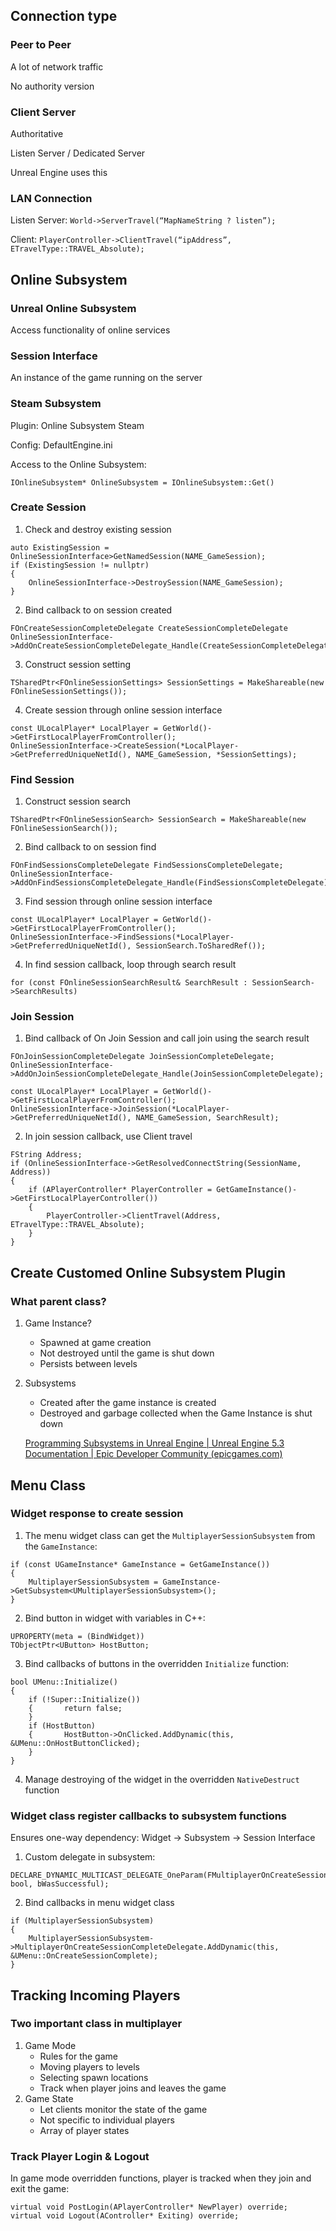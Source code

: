 
## Connection type

### Peer to Peer

A lot of network traffic

No authority version

### Client Server

Authoritative

Listen Server / Dedicated Server

Unreal Engine uses this

### LAN Connection
Listen Server:
`World->ServerTravel(“MapNameString ? listen”);`

Client:
`PlayerController->ClientTravel(“ipAddress”, ETravelType::TRAVEL_Absolute);`

## Online Subsystem

### Unreal Online Subsystem
Access functionality of online services

### Session Interface
An instance of the game running on the server

### Steam Subsystem
Plugin: Online Subsystem Steam

Config: DefaultEngine.ini

Access to the Online Subsystem: 

`IOnlineSubsystem* OnlineSubsystem = IOnlineSubsystem::Get()`

### Create Session
1.  Check and destroy existing session
```
auto ExistingSession = OnlineSessionInterface>GetNamedSession(NAME_GameSession); 
if (ExistingSession != nullptr)  
{  
    OnlineSessionInterface->DestroySession(NAME_GameSession);  
}
```

2.  Bind callback to on session created
```
FOnCreateSessionCompleteDelegate CreateSessionCompleteDelegate
OnlineSessionInterface->AddOnCreateSessionCompleteDelegate_Handle(CreateSessionCompleteDelegate);
```

3. Construct session setting
```
TSharedPtr<FOnlineSessionSettings> SessionSettings = MakeShareable(new FOnlineSessionSettings());
```

4. Create session through online session interface
```
const ULocalPlayer* LocalPlayer = GetWorld()->GetFirstLocalPlayerFromController();
OnlineSessionInterface->CreateSession(*LocalPlayer->GetPreferredUniqueNetId(), NAME_GameSession, *SessionSettings);
```
### Find Session

1. Construct session search
```
TSharedPtr<FOnlineSessionSearch> SessionSearch = MakeShareable(new FOnlineSessionSearch());
```

2. Bind callback to on session find
```
FOnFindSessionsCompleteDelegate FindSessionsCompleteDelegate;
OnlineSessionInterface->AddOnFindSessionsCompleteDelegate_Handle(FindSessionsCompleteDelegate);
```

3. Find session through online session interface
```
const ULocalPlayer* LocalPlayer = GetWorld()->GetFirstLocalPlayerFromController();  
OnlineSessionInterface->FindSessions(*LocalPlayer->GetPreferredUniqueNetId(), SessionSearch.ToSharedRef());
```

4. In find session callback, loop through search result
```
for (const FOnlineSessionSearchResult& SearchResult : SessionSearch->SearchResults)
```

### Join Session
1.  Bind callback of On Join Session and call join using the search result
```
FOnJoinSessionCompleteDelegate JoinSessionCompleteDelegate;
OnlineSessionInterface->AddOnJoinSessionCompleteDelegate_Handle(JoinSessionCompleteDelegate);

const ULocalPlayer* LocalPlayer = GetWorld()->GetFirstLocalPlayerFromController();  
OnlineSessionInterface->JoinSession(*LocalPlayer->GetPreferredUniqueNetId(), NAME_GameSession, SearchResult);
```

2. In join session callback, use Client travel
```
FString Address;  
if (OnlineSessionInterface->GetResolvedConnectString(SessionName, Address))  
{  
    if (APlayerController* PlayerController = GetGameInstance()->GetFirstLocalPlayerController())  
    {       
	    PlayerController->ClientTravel(Address, ETravelType::TRAVEL_Absolute); 
    }
}
```

## Create Customed Online Subsystem Plugin

### What parent class?
1. Game Instance?
	- Spawned at game creation
	- Not destroyed until the game is shut down
	- Persists between levels
2. Subsystems
	- Created after the game instance is created
	- Destroyed and garbage collected when the Game Instance is shut down

	[Programming Subsystems in Unreal Engine | Unreal Engine 5.3 Documentation | Epic Developer Community (epicgames.com)](https://dev.epicgames.com/documentation/en-us/unreal-engine/programming-subsystems-in-unreal-engine?application_version=5.3)

## Menu Class

### Widget response to create session

1. The menu widget class can get the `MultiplayerSessionSubsystem` from the `GameInstance`:
```
if (const UGameInstance* GameInstance = GetGameInstance())  
{  
    MultiplayerSessionSubsystem = GameInstance->GetSubsystem<UMultiplayerSessionSubsystem>();  
}
```

2. Bind button in widget with variables in C++:
```
UPROPERTY(meta = (BindWidget))  
TObjectPtr<UButton> HostButton;
```

3. Bind callbacks of buttons in the overridden `Initialize` function:
```
bool UMenu::Initialize()  
{  
    if (!Super::Initialize())  
    {       return false;  
    }  
    if (HostButton)  
    {       HostButton->OnClicked.AddDynamic(this, &UMenu::OnHostButtonClicked);  
    }
}
```

4. Manage destroying of the widget in the overridden `NativeDestruct` function

### Widget class register callbacks to subsystem functions

Ensures one-way dependency: Widget -> Subsystem -> Session Interface

1. Custom delegate in subsystem:
```
DECLARE_DYNAMIC_MULTICAST_DELEGATE_OneParam(FMultiplayerOnCreateSessionComplete, bool, bWasSuccessful);
```

2. Bind callbacks in menu widget class
```
if (MultiplayerSessionSubsystem)  
{  
    MultiplayerSessionSubsystem->MultiplayerOnCreateSessionCompleteDelegate.AddDynamic(this, &UMenu::OnCreateSessionComplete);  
}
```




## Tracking Incoming Players

### Two important class in multiplayer

1. Game Mode
	- Rules for the game
	- Moving players to levels
	- Selecting spawn locations
	- Track when player joins and leaves the game
2. Game State
	- Let clients monitor the state of the game
	- Not specific to individual players
	- Array of player states




### Track Player Login & Logout

In game mode overridden functions, player is tracked when they join and exit the game:

```
virtual void PostLogin(APlayerController* NewPlayer) override;  
virtual void Logout(AController* Exiting) override;
```

